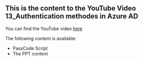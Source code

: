 ## This is the content to the YouTube Video 13_Authentication methodes in Azure AD
You can find the YouTube video [here](https://youtu.be/i6oF9V4RM3A)

The following content is available:
* PassCode Script
* The PPT content

